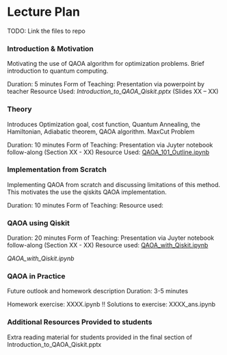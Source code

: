 # Lecture Plan

TODO: Link the files to repo 

### **Introduction & Motivation**

Motivating the use of QAOA algorithm for optimization problems. Brief introduction to quantum computing. 

Duration: 5 minutes 
Form of Teaching: Presentation via powerpoint by teacher 
Resource Used: _Introduction_to_QAOA_Qiskit.pptx_ (Slides XX – XX)

### **Theory**
Introduces Optimization goal, cost function, Quantum Annealing, the Hamiltonian, Adiabatic theorem, QAOA algorithm.
MaxCut Problem

Duration: 10 minutes
Form of Teaching: Presentation via Juyter notebook follow-along (Section XX - XX)
Resource Used: [QAOA_101_Outline.ipynb](https://github.com/nicolasthill/Qiskit-Hackathon-at-World-of-QUANTUM/blob/main/QAOA%20101/QAOA_101_Outline.ipynb)

### **Implementation from Scratch**
Implementing QAOA from scratch and discussing limitations of this method. This motivates the use the qiskits QAOA implementation.

Duration: 10 minutes 
Form of Teaching:
Resource used: 

### **QAOA using Qiskit**

Duration: 20 minutes
Form of Teaching: Presentation via Juyter notebook follow-along (Section XX - XX)
Resource used: [QAOA_with_Qiskit.ipynb](https://github.com/nicolasthill/Qiskit-Hackathon-at-World-of-QUANTUM/blob/main/QAOA%20101/QAOA_with_Qiskit.ipynb)

_QAOA_with_Qiskit.ipynb_

### **QAOA in Practice**
Future outlook and homework description 
Duration: 3-5 minutes 

Homework exercise: XXXX.ipynb !!
Solutions to exercise: XXXX_ans.ipynb

### **Additional Resources Provided to students**

Extra reading material for students provided in the final section of Introduction_to_QAOA_Qiskit.pptx

